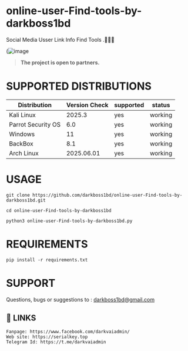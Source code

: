 # online-user-Find-tools-by-darkboss1bd
Social Media Usser Link Info Find Tools .🕵🏽‍♂️

(![image](https://i.ibb.co.com/pr6HDBVz/se.png)

> **The project is open to partners.**

# SUPPORTED DISTRIBUTIONS
|Distribution | Version Check | supported | status |
----------|-------|------|-------|
|Kali Linux| 2025.3| yes| working   |
|Parrot Security OS| 6.0| yes | working   |
|Windows| 11 | yes | working   |
|BackBox| 8.1 | yes | working   |
|Arch Linux| 2025.06.01 | yes | working   |

# USAGE
```
git clone https://github.com/darkboss1bd/online-user-Find-tools-by-darkboss1bd.git
```
```
cd online-user-Find-tools-by-darkboss1bd
```
```
python3 online-user-Find-tools-by-darkboss1bd.py
```
# REQUIREMENTS
```
pip install -r requirements.txt
```
# SUPPORT
Questions, bugs or suggestions to : darkboss1bd@gmail.com

## 🔗 LINKS
```
Fanpage: https://www.facebook.com/darkvaiadmin/
Web site: https://serialkey.top
Telegram Id: https://t.me/darkvaiadmin
```
